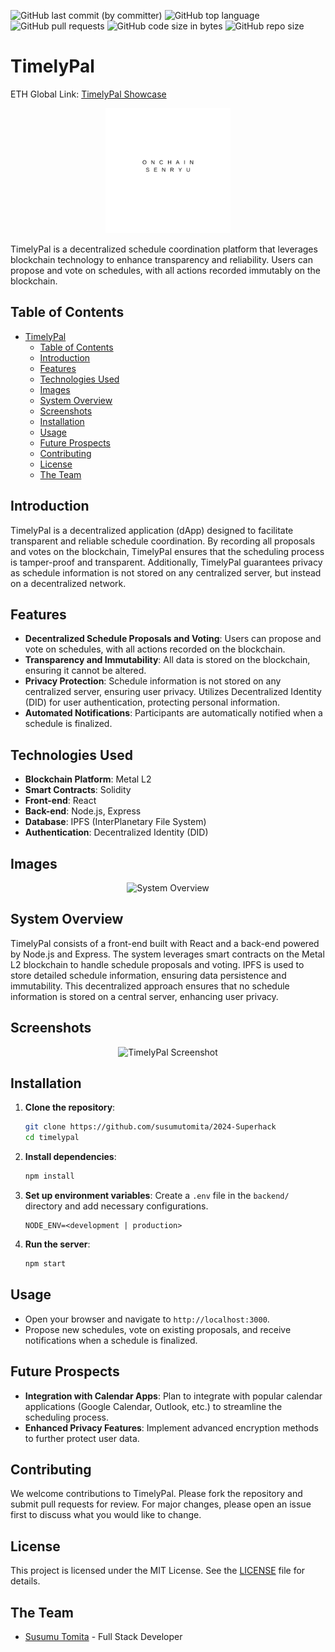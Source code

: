 ![GitHub last commit (by committer)](https://img.shields.io/github/last-commit/susumutomita/2024-Superhack)
![GitHub top language](https://img.shields.io/github/languages/top/susumutomita/2024-Superhack)
![GitHub pull requests](https://img.shields.io/github/issues-pr/susumutomita/2024-Superhack)
![GitHub code size in bytes](https://img.shields.io/github/languages/code-size/susumutomita/2024-Superhack)
![GitHub repo size](https://img.shields.io/github/repo-size/susumutomita/2024-Superhack)

# TimelyPal

ETH Global Link: [TimelyPal Showcase](https://ethglobal.com/showcase/timelypal-sfbo5)

<div style="text-align: center;">
  <img src="./images/logo.png" width="200" height="200" alt="TimelyPal Logo"/>
</div>

TimelyPal is a decentralized schedule coordination platform that leverages blockchain technology to enhance transparency and reliability. Users can propose and vote on schedules, with all actions recorded immutably on the blockchain.

## Table of Contents

- [TimelyPal](#timelypal)
  - [Table of Contents](#table-of-contents)
  - [Introduction](#introduction)
  - [Features](#features)
  - [Technologies Used](#technologies-used)
  - [Images](#images)
  - [System Overview](#system-overview)
  - [Screenshots](#screenshots)
  - [Installation](#installation)
  - [Usage](#usage)
  - [Future Prospects](#future-prospects)
  - [Contributing](#contributing)
  - [License](#license)
  - [The Team](#the-team)

## Introduction

TimelyPal is a decentralized application (dApp) designed to facilitate transparent and reliable schedule coordination. By recording all proposals and votes on the blockchain, TimelyPal ensures that the scheduling process is tamper-proof and transparent. Additionally, TimelyPal guarantees privacy as schedule information is not stored on any centralized server, but instead on a decentralized network.

## Features

- **Decentralized Schedule Proposals and Voting**: Users can propose and vote on schedules, with all actions recorded on the blockchain.
- **Transparency and Immutability**: All data is stored on the blockchain, ensuring it cannot be altered.
- **Privacy Protection**: Schedule information is not stored on any centralized server, ensuring user privacy. Utilizes Decentralized Identity (DID) for user authentication, protecting personal information.
- **Automated Notifications**: Participants are automatically notified when a schedule is finalized.

## Technologies Used

- **Blockchain Platform**: Metal L2
- **Smart Contracts**: Solidity
- **Front-end**: React
- **Back-end**: Node.js, Express
- **Database**: IPFS (InterPlanetary File System)
- **Authentication**: Decentralized Identity (DID)

## Images

<div style="text-align: center;">
  <img src="./images/schedulechain-diagram.png" width="400" height="400" alt="System Overview"/>
</div>

## System Overview

TimelyPal consists of a front-end built with React and a back-end powered by Node.js and Express. The system leverages smart contracts on the Metal L2 blockchain to handle schedule proposals and voting. IPFS is used to store detailed schedule information, ensuring data persistence and immutability. This decentralized approach ensures that no schedule information is stored on a central server, enhancing user privacy.

## Screenshots

<div style="text-align: center;">
  <img src="./images/schedulechain-screenshot.png" width="400" height="300" alt="TimelyPal Screenshot"/>
</div>

## Installation

1. **Clone the repository**:
   ```bash
   git clone https://github.com/susumutomita/2024-Superhack
   cd timelypal
   ```

2. **Install dependencies**:
   ```bash
   npm install
   ```

3. **Set up environment variables**:
   Create a `.env` file in the `backend/` directory and add necessary configurations.

   ```plaintext
   NODE_ENV=<development | production>
   ```

4. **Run the server**:
   ```bash
   npm start
   ```

## Usage

- Open your browser and navigate to `http://localhost:3000`.
- Propose new schedules, vote on existing proposals, and receive notifications when a schedule is finalized.

## Future Prospects

- **Integration with Calendar Apps**: Plan to integrate with popular calendar applications (Google Calendar, Outlook, etc.) to streamline the scheduling process.
- **Enhanced Privacy Features**: Implement advanced encryption methods to further protect user data.

## Contributing

We welcome contributions to TimelyPal. Please fork the repository and submit pull requests for review. For major changes, please open an issue first to discuss what you would like to change.

## License

This project is licensed under the MIT License. See the [LICENSE](LICENSE) file for details.

## The Team

- [Susumu Tomita](https://susumutomita.netlify.app/) - Full Stack Developer
